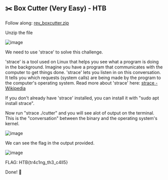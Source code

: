 ## ✂️ Box Cutter (Very Easy) - HTB

Follow along: [rev_boxcutter.zip](https://github.com/moromerx/Blue-Team/blob/main/Challenges/Reverse%20Engineering/Files/rev_boxcutter.zip)

Unzip the file

![image](https://github.com/moromerx/Blue-Team/assets/162036545/28cd8b9a-07ef-495d-a352-4334cdea8108)

We need to use 'strace' to solve this challenge.

'strace' is a tool used on Linux that helps you see what a program is doing in the background. Imagine you have a program that communicates with the computer to get things done. 
'strace' lets you listen in on this conversation. It tells you which requests (system calls) are being made by the program to the computer's operating system.
Read more about 'strace' here: [strace - Wikipedia](https://en.wikipedia.org/wiki/Strace#:~:text=strace%20is%20a%20diagnostic%2C%20debugging,and%20changes%20of%20process%20state.)

If you don't already have 'strace' installed, you can install it with "sudo apt install strace".

Now run "strace ./cutter" and you will see alot of output on the terminal. This is the "conversation" between the binary and the operating system's kernel. 

![image](https://github.com/moromerx/Blue-Team/assets/162036545/caa93340-6dbc-4deb-9de1-0a0cde5d3409)

We can see the flag in the output provided.

![image](https://github.com/moromerx/Blue-Team/assets/162036545/6b1e540c-d786-4b89-9bf4-46b08369db46)

FLAG: HTB{tr4c1ng_th3_c4ll5}

Done! 🎉
